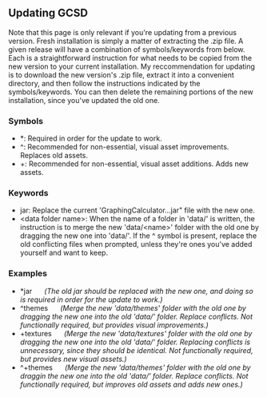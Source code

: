 ## Updating GCSD

Note that this page is only relevant if you're updating from a previous version. Fresh installation is simply a matter of extracting the .zip file.
A given release will have a combination of symbols/keywords from below.
Each is a straightforward instruction for what needs to be copied from the new version to your current installation.
My reccommendation for updating is to download the new version's .zip file, extract it into a convenient directory, and then follow the instructions indicated by the symbols/keywords.
You can then delete the remaining portions of the new installation, since you've updated the old one.

### Symbols
- \*: Required in order for the update to work.
- ^: Recommended for non-essential, visual asset improvements. Replaces old assets.
- +: Recommended for non-essential, visual asset additions. Adds new assets.

### Keywords
- jar: Replace the current 'GraphingCalculator...jar" file with the new one.
- \<data folder name\>: When the name of a folder in 'data/' is written, the instruction is to merge the new 'data/\<name\>' folder with the old one by dragging the new one into 'data/'. If the ^ symbol is present, replace the old conflicting files when prompted, unless they're ones you've added yourself and want to keep.

### Examples
- \*jar ⠀*⠀(The old jar should be replaced with the new one, and doing so is required in order for the update to work.)*
- ^themes ⠀*⠀(Merge the new 'data/themes' folder with the old one by dragging the new one into the old 'data/' folder. Replace conflicts. Not functionally required, but provides visual improvements.)*
- +textures ⠀*⠀(Merge the new 'data/textures' folder with the old one by dragging the new one into the old 'data/' folder. Replacing conflicts is unnecessary, since they should be identical. Not functionally required, but provides new visual assets.)*
- ^+themes ⠀*⠀(Merge the new 'data/themes' folder with the old one by draggin the new one into the old 'data/' folder. Replace conflicts. Not functionally required, but improves old assets and adds new ones.)*
